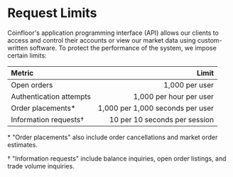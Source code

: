 # Request Limits

Coinfloor's application programming interface (API) allows our clients to access and control their accounts or view our market data using custom-written software. To protect the performance of the system, we impose certain limits:

| Metric                  |                            Limit |
|:------------------------|---------------------------------:|
| Open orders             |                   1,000 per user |
| Authentication attempts |          1,000 per hour per user |
| Order placements*       | 1,000 per 1,000 seconds per user |
| Information requests†   |    10 per 10 seconds per session |

\* "Order placements" also include order cancellations and market order estimates.

† "Information requests" include balance inquiries, open order listings, and trade volume inquiries.
